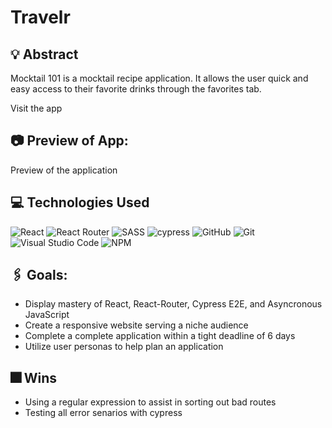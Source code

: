 # Travelr

## 💡 Abstract
Mocktail 101 is a mocktail recipe application. It allows the user quick and easy access to their favorite drinks through the favorites tab.

Visit the app

## 📷 Preview of App:
Preview of the application


## 💻 Technologies Used
![React](https://img.shields.io/badge/React-20232A?style=for-the-badge&logo=react&logoColor=61DAFB)
![React Router](https://img.shields.io/badge/React_Router-CA4245?style=for-the-badge&logo=react-router&logoColor=white)
![SASS](https://img.shields.io/badge/Sass-CC6699?style=for-the-badge&logo=sass&logoColor=white)
![cypress](https://img.shields.io/badge/-cypress-%23E5E5E5?style=for-the-badge&logo=cypress&logoColor=058a5e)
![GitHub](https://img.shields.io/badge/github-%23121011.svg?style=for-the-badge&logo=github&logoColor=white)
![Git](https://img.shields.io/badge/git-%23F05033.svg?style=for-the-badge&logo=git&logoColor=white)
![Visual Studio Code](https://img.shields.io/badge/Visual%20Studio%20Code-0078d7.svg?style=for-the-badge&logo=visual-studio-code&logoColor=white)
![NPM](https://img.shields.io/badge/NPM-%23CB3837.svg?style=for-the-badge&logo=npm&logoColor=white)

## 🖇️ Goals:
- Display mastery of React, React-Router, Cypress E2E, and Asyncronous JavaScript
- Create a responsive website serving a niche audience
- Complete a complete application within a tight deadline of 6 days
- Utilize user personas to help plan an application

## 🎆 Wins
- Using a regular expression to assist in sorting out bad routes
- Testing all error senarios with cypress

